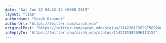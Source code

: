 ```yaml
---
date: "Sat Jun 22 04:02:42 +0000 2019"
layout: "like"
authorName: "Sarah Drasner"
authorUrl: "https://twitter.com/sarah_edo"
originalPost: "https://twitter.com/sarah_edo/status/1142281735297589248"
inReplyTo: "https://twitter.com/sarah_edo/status/1142281587096113152"
---
```

